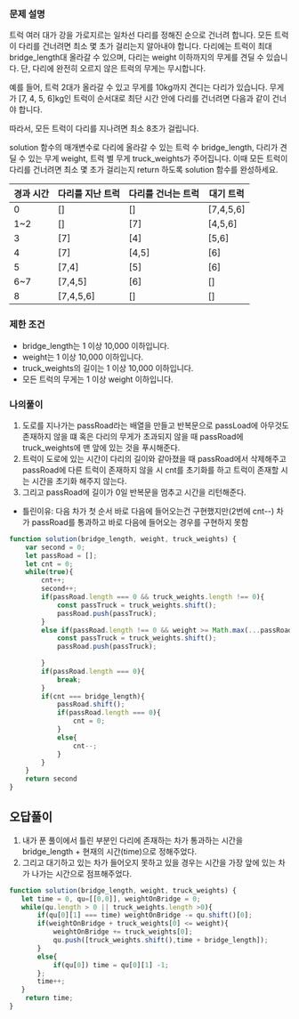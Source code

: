 ### **문제 설명**

트럭 여러 대가 강을 가로지르는 일차선 다리를 정해진 순으로 건너려 합니다. 모든 트럭이 다리를 건너려면 최소 몇 초가 걸리는지 알아내야 합니다. 다리에는 트럭이 최대 bridge_length대 올라갈 수 있으며, 다리는 weight 이하까지의 무게를 견딜 수 있습니다. 단, 다리에 완전히 오르지 않은 트럭의 무게는 무시합니다.

예를 들어, 트럭 2대가 올라갈 수 있고 무게를 10kg까지 견디는 다리가 있습니다. 무게가 [7, 4, 5, 6]kg인 트럭이 순서대로 최단 시간 안에 다리를 건너려면 다음과 같이 건너야 합니다.

따라서, 모든 트럭이 다리를 지나려면 최소 8초가 걸립니다.

solution 함수의 매개변수로 다리에 올라갈 수 있는 트럭 수 bridge_length, 다리가 견딜 수 있는 무게 weight, 트럭 별 무게 truck_weights가 주어집니다. 이때 모든 트럭이 다리를 건너려면 최소 몇 초가 걸리는지 return 하도록 solution 함수를 완성하세요.

| 경과 시간 | 다리를 지난 트럭 | 다리를 건너는 트럭 | 대기 트럭 |
|-----------|------------------|--------------------|-----------|
| 0         | []               | []                 | [7,4,5,6] |
| 1~2       | []               | [7]                | [4,5,6]   |
| 3         | [7]              | [4]                | [5,6]     |
| 4         | [7]              | [4,5]              | [6]       |
| 5         | [7,4]            | [5]                | [6]       |
| 6~7       | [7,4,5]          | [6]                | []        |
| 8         | [7,4,5,6]        | []                 | []        |

### 제한 조건

- bridge_length는 1 이상 10,000 이하입니다.
- weight는 1 이상 10,000 이하입니다.
- truck_weights의 길이는 1 이상 10,000 이하입니다.
- 모든 트럭의 무게는 1 이상 weight 이하입니다.

### 나의풀이 
1. 도로를 지나가는 passRoad라는 배열을 만들고 반복문으로 passLoad에 아무것도 존재하지 않을 떄 혹은 다리의 무게가 초과되지 않을 때 passRoad에truck_weights에 맨 앞에 있는 것을 푸시해준다.
2. 트럭이 도로에 있는 시간이 다리의 길이와 같아졌을 때 passRoad에서 삭제해주고 passRoad에 다른 트럭이 존재하지 않을 시 cnt를 초기화를 하고 트럭이 존재할 시는 시간을 초기화 해주지 않는다.
3. 그리고 passRoad에 길이가 0일 반복문을 멈추고 시간을 리턴해준다.
- 틀린이유: 다음 차가 첫 순서 바로 다음에 들어오는건 구현했지만(2번에 cnt--) 차가 passRoad를 통과하고 바로 다음에 들어오는 경우를 구현하지 못함
```jsx
function solution(bridge_length, weight, truck_weights) {
    var second = 0;
    let passRoad = [];
    let cnt = 0;
    while(true){
        cnt++;
        second++;
        if(passRoad.length === 0 && truck_weights.length !== 0){
            const passTruck = truck_weights.shift();
            passRoad.push(passTruck);            
        }
        else if(passRoad.length !== 0 && weight >= Math.max(...passRoad) + truck_weights[0]){
            const passTruck = truck_weights.shift();
            passRoad.push(passTruck);
            
        }
        if(passRoad.length === 0){
            break;
        }
        if(cnt === bridge_length){
            passRoad.shift();
            if(passRoad.length === 0){
                cnt = 0;
            }
            else{
                cnt--;
            }
        }
    }
    return second
}
```

## 오답풀이
1. 내가 푼 풀이에서 틀린 부분인 다리에 존재하는 차가 통과하는 시간을 bridge_length + 현재의 시간(time)으로 정해주었다.
2. 그리고 대기하고 있는 차가 들어오지 못하고 있을 경우는 시간을 가장 앞에 있는 차가 나가는 시간으로 점프해주었다.
```jsx
function solution(bridge_length, weight, truck_weights) {
   let time = 0, qu=[[0,0]], weightOnBridge = 0;
   while(qu.length > 0 || truck_weights.length >0){
       if(qu[0][1] === time) weightOnBridge -= qu.shift()[0];
       if(weightOnBridge + truck_weights[0] <= weight){
           weightOnBridge += truck_weights[0];
           qu.push([truck_weights.shift(),time + bridge_length]);
       }
       else{
           if(qu[0]) time = qu[0][1] -1;
       };
       time++;
   }
    return time;
}
```
